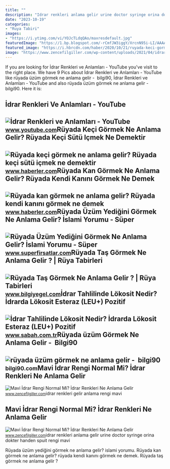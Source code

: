 ```yaml
---
title: ""
description: "Idrar renkleri anlama gelir urine doctor syringe orina dokter handen spuit rengi mavi"
date: "2023-10-19"
categories:
- "Ruya Tabiri"
images:
- "https://i.ytimg.com/vi/YOJcTLdqQAo/maxresdefault.jpg"
featuredImage: "https://1.bp.blogspot.com/-rCmfJW3iggY/XrcnN95i-LI/AAAAAAAAGIM/dWwBUHX077gBASLNkzJnZ18r5wx3ZQmhwCLcBGAsYHQ/s1600/ruyada-tas-gormek.jpg"
featured_image: "https://i.hbrcdn.com/haber/2020/10/21/ruyada-keci-gormek-ne-anlama-gelir-ruyada-keci-13681577_6177_amp.jpg"
image: "https://www.zencefilgiller.com/wp-content/uploads/2021/04/idrar-renkleri-ne-anlama-gelir-01.jpg"
---
```


If you are looking for İdrar Renkleri ve Anlamları - YouTube you've visit to the right place. We have 9 Pics about İdrar Renkleri ve Anlamları - YouTube like rüyada üzüm görmek ne anlama gelir - ️ bilgi90, İdrar Renkleri ve Anlamları - YouTube and also rüyada üzüm görmek ne anlama gelir - ️ bilgi90. Here it is:

İdrar Renkleri Ve Anlamları - YouTube
-------------------------------------

 ![İdrar Renkleri ve Anlamları - YouTube](https://i.ytimg.com/vi/YOJcTLdqQAo/maxresdefault.jpg) <small>www.youtube.com</small>Rüyada Keçi Görmek Ne Anlama Gelir? Rüyada Keçi Sütü Içmek Ne Demektir
----------------------------------------------------------------------

 ![Rüyada keçi görmek ne anlama gelir? Rüyada keçi sütü içmek ne demektir](https://i.hbrcdn.com/haber/2020/10/21/ruyada-keci-gormek-ne-anlama-gelir-ruyada-keci-13681577_6177_amp.jpg) <small>www.haberler.com</small>Rüyada Kan Görmek Ne Anlama Gelir? Rüyada Kendi Kanını Görmek Ne Demek
----------------------------------------------------------------------

 ![Rüyada kan görmek ne anlama gelir? Rüyada kendi kanını görmek ne demek](https://i.hbrcdn.com/haber/2019/10/30/ruyada-kan-gormek-ne-anlama-gelir-ruyada-kan-12567394_586_amp.jpg) <small>www.haberler.com</small>Rüyada Üzüm Yediğini Görmek Ne Anlama Gelir? İslami Yorumu - Süper
------------------------------------------------------------------

 ![Rüyada Üzüm Yediğini Görmek Ne Anlama Gelir? İslami Yorumu - Süper](https://www.superfirsatlar.com/wp-content/uploads/2020/10/ruyada-uzum-yedigini-gormek-ne-anlama-gelir-islami-yorumu.jpg) <small>www.superfirsatlar.com</small>Rüyada Taş Görmek Ne Anlama Gelir ? | Rüya Tabirleri
----------------------------------------------------

 ![Rüyada Taş Görmek Ne Anlama Gelir ? | Rüya Tabirleri](https://1.bp.blogspot.com/-rCmfJW3iggY/XrcnN95i-LI/AAAAAAAAGIM/dWwBUHX077gBASLNkzJnZ18r5wx3ZQmhwCLcBGAsYHQ/s1600/ruyada-tas-gormek.jpg) <small>www.bilgiyegel.com</small>İdrar Tahlilinde Lökosit Nedir? İdrarda Lökosit Esteraz (LEU+) Pozitif
----------------------------------------------------------------------

 ![İdrar Tahlilinde Lökosit Nedir? İdrarda Lökosit Esteraz (LEU+) Pozitif](https://iasbh.tmgrup.com.tr/f44306/640/314/141/0/1116/829?u=https://isbh.tmgrup.com.tr/sbh/2022/12/19/idrar-tahlilinde-lokosit-nedir-idrarda-lokosit-esteraz-leu-pozitif-ve-negatif-ne-anlama-gelir-referans-araligi-1671437223907.jpg&bg=1) <small>www.sabah.com.tr</small>Rüyada üzüm Görmek Ne Anlama Gelir - ️ Bilgi90
----------------------------------------------

 ![rüyada üzüm görmek ne anlama gelir - ️ bilgi90](https://www.diyadinnet.com/d/ruya/ruyada-uzum-gormek-ne-anlama-gelir-neye-isarettir-9735.jpg) <small>bilgi90.com</small>Mavi İdrar Rengi Normal Mi? İdrar Renkleri Ne Anlama Gelir
----------------------------------------------------------

 ![Mavi İdrar Rengi Normal Mi? İdrar Renkleri Ne Anlama Gelir](https://www.zencefilgiller.com/wp-content/uploads/2021/04/idrar-renkleri-ne-anlama-gelir-01.jpg) <small>www.zencefilgiller.com</small>idrar renkleri gelir anlama rengi mavi

Mavi İdrar Rengi Normal Mi? İdrar Renkleri Ne Anlama Gelir
----------------------------------------------------------

 ![Mavi İdrar Rengi Normal Mi? İdrar Renkleri Ne Anlama Gelir](https://www.zencefilgiller.com/wp-content/uploads/2021/04/idrar-renkleri-ne-anlama-gelir-02.jpg) <small>www.zencefilgiller.com</small>idrar renkleri anlama gelir urine doctor syringe orina dokter handen spuit rengi mavi

Rüyada üzüm yediğini görmek ne anlama gelir? i̇slami yorumu. Rüyada kan görmek ne anlama gelir? rüyada kendi kanını görmek ne demek. Rüyada taş görmek ne anlama gelir ?
